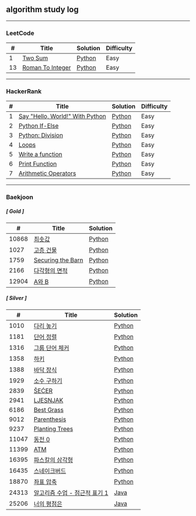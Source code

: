 ## algorithm study log

---

### LeetCode

| # | Title | Solution | Difficulty |
|---| ----- | -------- | ---------- |
|1|[Two Sum](https://leetcode.com/problems/two-sum/)|[Python](./leetcode/two_sum)|Easy|
|13|[Roman To Integer](https://leetcode.com/problems/roman-to-integer/)|[Python](./leetcode/roman_to_integer)|Easy|

---

### HackerRank

| # | Title | Solution | Difficulty |
|---| ----- | -------- | ---------- |
|1|[Say "Hello, World!" With Python](https://www.hackerrank.com/challenges/py-hello-world)|[Python](./harkerrank/say_hello_world_with_python)|Easy|
|2|[Python If-Else](https://www.hackerrank.com/challenges/py-if-else)|[Python](./harkerrank/python_if_else)|Easy|
|3|[Python: Division](https://www.hackerrank.com/challenges/python-division)|[Python](./harkerrank/python_division)|Easy|
|4|[Loops](https://www.hackerrank.com/challenges/python-loops)|[Python](./harkerrank/loops)|Easy|
|5|[Write a function](https://www.hackerrank.com/challenges/write-a-function)|[Python](./harkerrank/write_a_function)|Easy|
|6|[Print Function](https://www.hackerrank.com/challenges/python-print)|[Python](./harkerrank/print_function)|Easy|
|7|[Arithmetic Operators](https://www.hackerrank.com/challenges/python-arithmetic-operators)|[Python](./harkerrank/arithmetic_operators)|Easy|

---

### Baekjoon

##### [ Gold ]
| # | Title | Solution |
|---| ----- | -------- |
|10868|[최솟값](https://www.acmicpc.net/problem/10868)|[Python](./baekjoon/python/segment-tree/10868)
|1027|[고층 건물](https://www.acmicpc.net/problem/1027)|[Python](./baekjoon/python/bruteforcing/1027)
|1759|[Securing the Barn](https://www.acmicpc.net/problem/1759)|[Python](./baekjoon/python/bruteforcing/1759)
|2166|[다각형의 면적](https://www.acmicpc.net/problem/2166)|[Python](./baekjoon/python/geometry/2166)
|12904|[A와 B](https://www.acmicpc.net/problem/12904)|[Python](./baekjoon/python/string/12904/)

##### [ Silver ]
| # | Title | Solution |
|---| ----- | -------- |
|1010|[다리 놓기](https://www.acmicpc.net/problem/1010)|[Python](./baekjoon/python/combinatorics/1010)
|1181|[단어 정렬](https://www.acmicpc.net/problem/1181)|[Python](./baekjoon/python/sorting/1181)
|1316|[그룹 단어 체커](https://www.acmicpc.net/problem/1316)|[Python](./baekjoon/python/string/1316)
|1358|[하키](https://www.acmicpc.net/problem/1358)|[Python](./baekjoon/python/geometry/1358)
|1388|[바닥 장식](https://www.acmicpc.net/problem/1388)|[Python](./baekjoon/python/graph-theory/1388)
|1929|[소수 구하기](https://www.acmicpc.net/problem/1929)|[Python](./baekjoon/python/mathematics/1929)
|2839|[ŠEĆER](https://www.acmicpc.net/problem/2839)|[Python](./baekjoon/python/dynamic-programming/2839)
|2941|[LJESNJAK](https://www.acmicpc.net/problem/2941)|[Python](./baekjoon/python/string/2941/)
|6186|[Best Grass](https://www.acmicpc.net/problem/6186)|[Python](./baekjoon/python/graph-theory/6186)
|9012|[Parenthesis](https://www.acmicpc.net/problem/9012)|[Python](./baekjoon/python/stack/9012)
|9237|[Planting Trees](https://www.acmicpc.net/problem/9237)|[Python](./baekjoon/python/greedy/9237)
|11047|[동전 0](https://www.acmicpc.net/problem/11047)|[Python](./baekjoon/python/greedy/11047/)
|11399|[ATM](https://www.acmicpc.net/problem/11399)|[Python](./baekjoon/python/greedy/11399/)
|16395|[파스칼의 삼각형](https://www.acmicpc.net/problem/16395)|[Python](./baekjoon/python/dynamic-programming/16395/)
|16435|[스네이크버드](https://www.acmicpc.net/problem/16435)|[Python](./baekjoon/python/greedy/16435/)
|18870|[좌표 압축](https://www.acmicpc.net/problem/18870)|[Python](./baekjoon/python/sorting/18870/)
|24313|[알고리즘 수업 - 점근적 표기 1](https://www.acmicpc.net/problem/24313)|[Java](./baekjoon/java/src/mathematics/Main24313.java)
|25206|[너의 평점은](https://www.acmicpc.net/problem/25206)|[Java](./baekjoon/java/src/string/Main25206.java)

